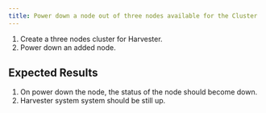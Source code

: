 ```yaml
---
title: Power down a node out of three nodes available for the Cluster	
---
```

1. Create a three nodes cluster for Harvester.
2. Power down an added node.

## Expected Results
1. On power down the node, the status of the node should become down.
2. Harvester system system should be still up.